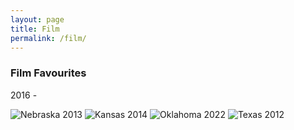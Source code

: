 ```yaml
---
layout: page
title: Film
permalink: /film/
---
```


### Film Favourites

2016 -

![Nebraska 2013]({{site.baseurl}}/assets/images/film/DN260516241243-06.jpg)
![Kansas 2014]({{site.baseurl}}/assets/images/film/DN260516241245-04.jpg)
![Oklahoma 2022]({{site.baseurl}}/assets/images/film/DN260516241245-06.jpg)
![Texas 2012]({{site.baseurl}}/assets/images/film/DN260516241245-12.jpg)

